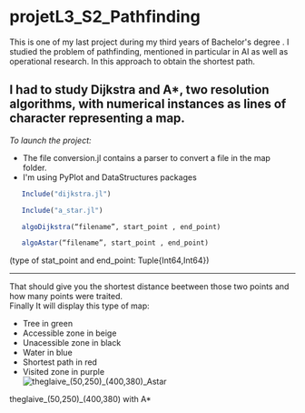 # projetL3_S2_Pathfinding

This is one of my last project during my third years of Bachelor's degree . I studied the problem of pathfinding, mentioned in particular in AI as well as operational research. In this approach to obtain the shortest path.  

I had to study Dijkstra and A*, two resolution algorithms, with numerical instances as lines of character representing a map.  
-----------------------------------------------------------------------------------------------------------
_To launch the project:_
   - The file conversion.jl contains a parser to convert a file in the map folder. 
   - I'm using PyPlot and DataStructures packages
```julia
   Include("dijkstra.jl")
```
```julia
   Include("a_star.jl")
``` 
```julia
   algoDijkstra(“filename”, start_point , end_point)
```
```julia
   algoAstar(“filename”, start_point , end_point)
```
   (type of  stat_point and end_point: Tuple{Int64,Int64}) 
   
   
----------------------------------------------------------------------------------------------------------------

That should give you the shortest distance beetween those two points and how many points were traited.  
Finally It will display this type of map:  
- Tree in green  
- Accessible zone in beige  
- Unacessible zone in black  
- Water in blue  
- Shortest path in red  
- Visited zone in purple  
![theglaive_(50,250)_(400,380)_Astar](https://user-images.githubusercontent.com/101639883/225160668-ec8050bb-92ac-4f9a-a5a2-3a6c53a31e6f.png)

theglaive_(50,250)_(400,380) with A*  

